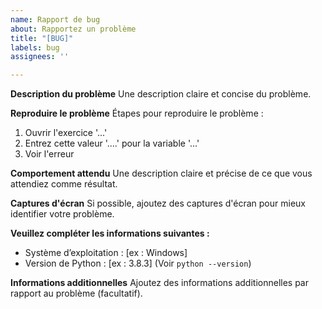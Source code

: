 ```yaml
---
name: Rapport de bug
about: Rapportez un problème
title: "[BUG]"
labels: bug
assignees: ''

---
```


**Description du problème**
Une description claire et concise du problème.

**Reproduire le problème**
Étapes pour reproduire le problème :
1. Ouvrir l'exercice '...'
2. Entrez cette valeur '....' pour la variable '...'
3. Voir l'erreur

**Comportement attendu**
Une description claire et précise de ce que vous attendiez comme résultat.

**Captures d'écran**
Si possible, ajoutez des captures d'écran pour mieux identifier votre problème.

**Veuillez compléter les informations suivantes :**
 - Système d’exploitation : [ex : Windows]
 - Version de Python : [ex : 3.8.3] (Voir `python --version`)

**Informations additionnelles**
Ajoutez des informations additionnelles par rapport au problème (facultatif).
